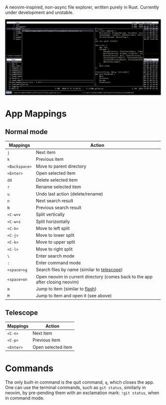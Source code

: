 A neovim-inspired, non-async file explorer, written purely in Rust.
Currently under development and unstable.

![App preview](docs/preview.png)

# App Mappings

## Normal mode

| Mappings      | Action                                                                                          |
| ------------- | ----------------------------------------------------------------------------------------------- |
| `j`           | Next item                                                                                       |
| `k`           | Previous item                                                                                   |
| `<Backspace>` | Move to parent directory                                                                        |
| `<Enter>`     | Open selected item                                                                              |
| `dd`          | Delete selected item                                                                            |
| `r`           | Rename selected item                                                                            |
| `u`           | Undo last action (delete/rename)                                                                |
| `n`           | Next search result                                                                              |
| `N`           | Previous search result                                                                          |
| `<C-w>v`      | Split vertically                                                                                |
| `<C-w>s`      | Split horizontally                                                                              |
| `<C-h>`       | Move to left split                                                                              |
| `<C-j>`       | Move to lower split                                                                             |
| `<C-k>`       | Move to upper split                                                                             |
| `<C-l>`       | Move to right split                                                                             |
| `\`           | Enter search mode                                                                               |
| `:`           | Enter command mode                                                                              |
| `<space>sg`   | Search files by name (similar to [telescope](https://github.com/nvim-telescope/telescope.nvim)) |
| `<space>on`   | Open neovim in current directory (comes back to the app after closing neovim)                   |
| `m`           | Jump to item (similar to [flash](https://github.com/folke/flash.nvim))                          |
| `M`           | Jump to item and open it (see above)                                                            |

## Telescope

| Mappings  | Action             |
| --------- | ------------------ |
| `<C-n>`   | Next item          |
| `<C-p>`   | Previous item      |
| `<Enter>` | Open selected item |

# Commands

The only built-in command is the quit command, `q`, which closes the app.
One can use the terminal commands, such as `git status`, similarly in neovim, by pre-pending them with an exclamation mark: `!git status`, when in command mode.

